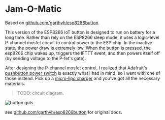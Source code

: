 # Jam-O-Matic

Based on [github.com/garthvh/esp8266button](https://github.com/garthvh/esp8266button).

This version of the ESP8266 IoT button is designed to run on battery for a long
time. Rather than rely on the ESP8266 sleep mode, it uses a logic-level
P-channel mosfet circuit to control power to the ESP chip. In the inactive
state, the power draw is extremely low. When the button is pressed, the esp8266
chip wakes up, triggers the IFTTT event, and then powers itself off (by sending
voltage to the P-fet's gate).

After designing the P-channel mosfet control, I realized that Adafruit's
[pushbutton power switch](https://www.adafruit.com/products/1400) is exactly
what I had in mind, so i went with one of those instead. Pick up a [micro-lipo
charger](https://www.adafruit.com/products/1904) and you've got all the
necessary materials.

> TODO: circuit diagram.

![button guts](http://marcdougherty.com/images/jamomatic-guts.jpg)

see [github.com/garthvh/esp8266button](https://github.com/garthvh/esp8266button) for original docs.
